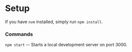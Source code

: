 # Setup

If you have `nvm` installed, simply run `npm install`.

### Commands

`npm start` -- Starts a local development server on port 3000.
